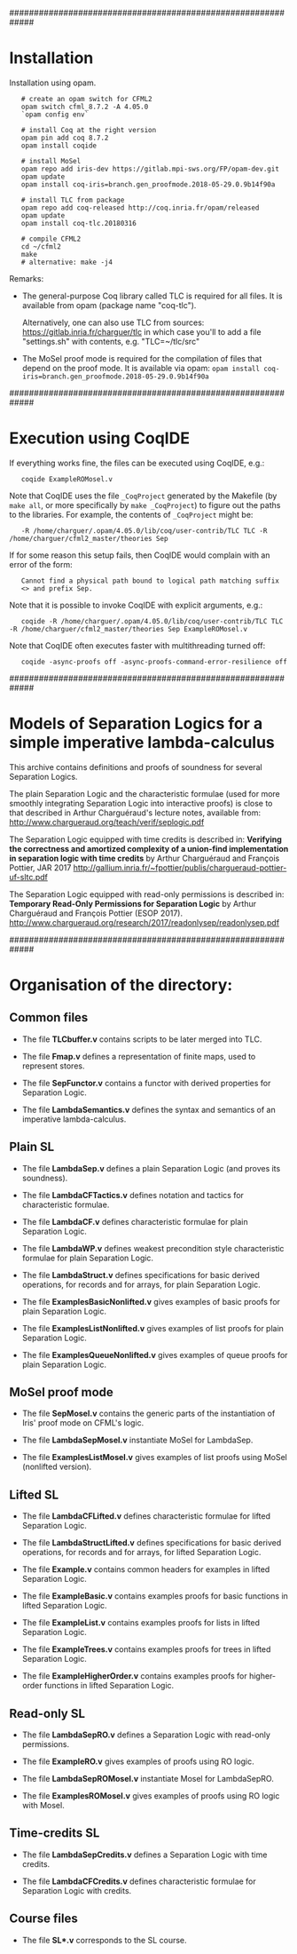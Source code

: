 #############################################################
# Installation

Installation using opam.


```
   # create an opam switch for CFML2
   opam switch cfml_8.7.2 -A 4.05.0
   `opam config env`

   # install Coq at the right version
   opam pin add coq 8.7.2
   opam install coqide

   # install MoSel
   opam repo add iris-dev https://gitlab.mpi-sws.org/FP/opam-dev.git
   opam update
   opam install coq-iris=branch.gen_proofmode.2018-05-29.0.9b14f90a

   # install TLC from package
   opam repo add coq-released http://coq.inria.fr/opam/released
   opam update
   opam install coq-tlc.20180316  

   # compile CFML2
   cd ~/cfml2
   make
   # alternative: make -j4

```


Remarks:

* The general-purpose Coq library called TLC is required for all files.
  It is available from opam (package name "coq-tlc").
  
  Alternatively, one can also use TLC from sources:
     https://gitlab.inria.fr/charguer/tlc
  in which case you'll to add a file "settings.sh" with contents, e.g.
  "TLC=~/tlc/src"


* The MoSel proof mode is required for the compilation of 
  files that depend on the proof mode. It is available via opam:
  `opam install coq-iris=branch.gen_proofmode.2018-05-29.0.9b14f90a`


#############################################################
# Execution using CoqIDE

If everything works fine, the files can be executed using CoqIDE, e.g.:

```
   coqide ExampleROMosel.v
```

Note that CoqIDE uses the file `_CoqProject` generated by the Makefile 
(by `make all`, or more specifically by `make _CoqProject`) to figure
out the paths to the libraries. For example, the contents of `_CoqProject`
might be:

```
   -R /home/charguer/.opam/4.05.0/lib/coq/user-contrib/TLC TLC -R /home/charguer/cfml2_master/theories Sep
```

If for some reason this setup fails, then CoqIDE would complain with 
an error of the form:

```
   Cannot find a physical path bound to logical path matching suffix
   <> and prefix Sep.
```

Note that it is possible to invoke CoqIDE with explicit arguments, e.g.:

```
   coqide -R /home/charguer/.opam/4.05.0/lib/coq/user-contrib/TLC TLC -R /home/charguer/cfml2_master/theories Sep ExampleROMosel.v
```

Note that CoqIDE often executes faster with multithreading turned off:

```
   coqide -async-proofs off -async-proofs-command-error-resilience off 
```


#############################################################
# Models of Separation Logics for a simple imperative lambda-calculus

This archive contains definitions and proofs of soundness for several
Separation Logics.

The plain Separation Logic and the characteristic formulae
(used for more smoothly integrating Separation Logic into interactive
proofs) is close to that described in Arthur Charguéraud's lecture notes, 
available from:
  http://www.chargueraud.org/teach/verif/seplogic.pdf


The Separation Logic equipped with time credits is described in:
__Verifying the correctness and amortized complexity of a union-find
implementation in separation logic with time credits__
by Arthur Charguéraud and François Pottier, JAR 2017
  http://gallium.inria.fr/~fpottier/publis/chargueraud-pottier-uf-sltc.pdf

The Separation Logic equipped with read-only permissions is described in:
__Temporary Read-Only Permissions for Separation Logic__
by Arthur Charguéraud and François Pottier
(ESOP 2017).
  http://www.chargueraud.org/research/2017/readonlysep/readonlysep.pdf


#############################################################
# Organisation of the directory:


## Common files

 * The file __TLCbuffer.v__
   contains scripts to be later merged into TLC.

 * The file __Fmap.v__
   defines a representation of finite maps, used to represent stores.

 * The file __SepFunctor.v__
   contains a functor with derived properties for Separation Logic.

 * The file __LambdaSemantics.v__
   defines the syntax and semantics of an imperative lambda-calculus.


## Plain SL

 * The file __LambdaSep.v__
   defines a plain Separation Logic (and proves its soundness).

 * The file __LambdaCFTactics.v__
   defines notation and tactics for characteristic formulae.

 * The file __LambdaCF.v__
   defines characteristic formulae for plain Separation Logic.

 * The file __LambdaWP.v__
   defines weakest precondition style characteristic formulae 
   for plain Separation Logic.

 * The file __LambdaStruct.v__
   defines specifications for basic derived operations, for records 
   and for arrays, for plain Separation Logic.

 * The file __ExamplesBasicNonlifted.v__
   gives examples of basic proofs for plain Separation Logic.

 * The file __ExamplesListNonlifted.v__
   gives examples of list proofs for plain Separation Logic.

 * The file __ExamplesQueueNonlifted.v__
   gives examples of queue proofs for plain Separation Logic.


## MoSel proof mode

 * The file __SepMosel.v__
   contains the generic parts of the instantiation of Iris' 
   proof mode on CFML's logic.

 * The file __LambdaSepMosel.v__
   instantiate MoSel for LambdaSep.

 * The file __ExamplesListMosel.v__
   gives examples of list proofs using MoSel (nonlifted version).


## Lifted SL

 * The file __LambdaCFLifted.v__
   defines characteristic formulae for lifted Separation Logic.

 * The file __LambdaStructLifted.v__
   defines specifications for basic derived operations, for records 
   and for arrays, for lifted Separation Logic.

 * The file __Example.v__
   contains common headers for examples in lifted Separation Logic.

 * The file __ExampleBasic.v__
   contains examples proofs for basic functions in lifted Separation Logic.

 * The file __ExampleList.v__
   contains examples proofs for lists in lifted Separation Logic.

 * The file __ExampleTrees.v__
   contains examples proofs for trees in lifted Separation Logic.

 * The file __ExampleHigherOrder.v__
   contains examples proofs for higher-order functions
   in lifted Separation Logic.


## Read-only SL

 * The file __LambdaSepRO.v__
   defines a Separation Logic with read-only permissions.

 * The file __ExampleRO.v__
   gives examples of proofs using RO logic.

 * The file __LambdaSepROMosel.v__
   instantiate Mosel for LambdaSepRO.

 * The file __ExamplesROMosel.v__
   gives examples of proofs using RO logic with Mosel.


## Time-credits SL

 * The file __LambdaSepCredits.v__
   defines a Separation Logic with time credits.

 * The file __LambdaCFCredits.v__
   defines characteristic formulae for Separation Logic with credits.


## Course files

 * The file __SL*.v__
   corresponds to the SL course.
